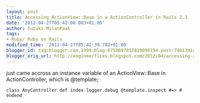 ```yaml
---
layout: post
title: Accessing ActionView::Base in a ActionController in Rails 2.3
date: '2012-04-27T05:42:00.003+01:00'
author: Suzuki MilanPaak
tags:
- Ruby/ Ruby on Rails
modified_time: '2012-04-27T05:42:39.782+01:00'
blogger_id: tag:blogger.com,1999:blog-6758697817819098194.post-740139147285339400
blogger_orig_url: http://engineerflies.blogspot.com/2012/04/accessing-actionviewbase-in.html
---
```


just came accross an instance variable of an ActionView::Base in ActionController, which is @template;

    class AnyController def index logger.debug @template.inspect #=> # endend

